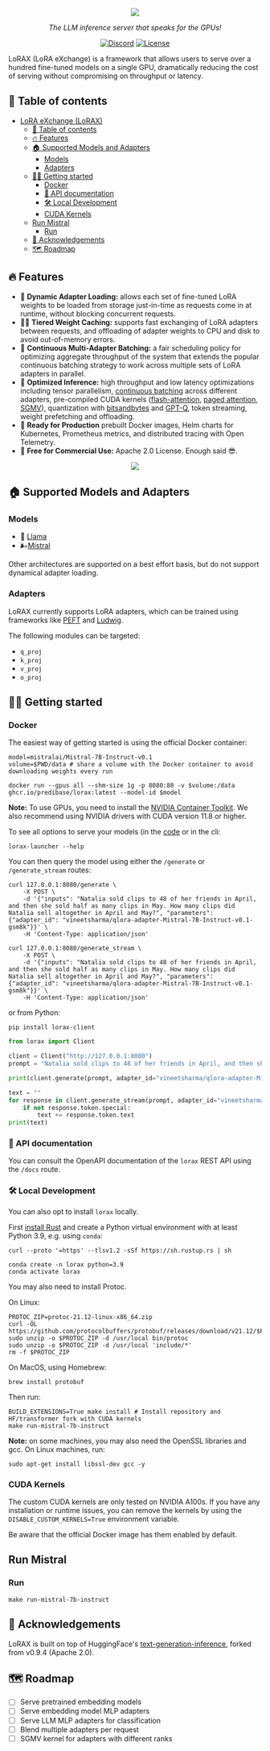 <p align="center">
  <a href="https://github.com/predibase/lorax">
    <img src="https://images.ctfassets.net/ft0odixqevnv/3cWNkdDkt08y0Tz7Sx8ZZQ/794ced27db7253025790c248595499ac/LoraxBlog-SocialCard.png?w=1104&h=585&q=100&fm=webp&bg=transparent">
  </a>
</p>

<div align="center">

_The LLM inference server that speaks for the GPUs!_

[![Discord](https://img.shields.io/discord/1174495433565945916)](https://discord.gg/zMFfDrWT)
[![License](https://img.shields.io/badge/License-Apache%202.0-blue.svg)](https://github.com/predibase/lorax/blob/master/LICENSE)

</div>

LoRAX (LoRA eXchange) is a framework that allows users to serve over a hundred fine-tuned models on a single GPU, dramatically reducing the cost of serving without compromising on throughput or latency.

## 📖 Table of contents

- [LoRA eXchange (LoRAX)](#lora-exchange-lorax)
  - [📖 Table of contents](#-table-of-contents)
  - [🔥 Features](#-features)
  - [🏠 Supported Models and Adapters](#-supported-models-and-adapters)
    - [Models](#models)
    - [Adapters](#adapters)
  - [🏃‍♂️ Getting started](#️-getting-started)
    - [Docker](#docker)
    - [📓 API documentation](#-api-documentation)
    - [🛠️ Local Development](#️-local-development)
    - [CUDA Kernels](#cuda-kernels)
  - [Run Mistral](#run-mistral)
    - [Run](#run)
  - [🙇 Acknowledgements](#-acknowledgements)
  - [🗺️ Roadmap](#️-roadmap)

## 🔥 Features

- 🚅 **Dynamic Adapter Loading:** allows each set of fine-tuned LoRA weights to be loaded from storage just-in-time as requests come in at runtime, without blocking concurrent requests.
- 🏋️‍♀️ **Tiered Weight Caching:** supports fast exchanging of LoRA adapters between requests, and offloading of adapter weights to CPU and disk to avoid out-of-memory errors.
- 🧁 **Continuous Multi-Adapter Batching:** a fair scheduling policy for optimizing aggregate throughput of the system that extends the popular continuous batching strategy to work across multiple sets of LoRA adapters in parallel.
- 👬 **Optimized Inference:**  high throughput and low latency optimizations including tensor parallelism, [continuous batching](https://github.com/predibase/lorax/tree/main/router) across different adapters, pre-compiled CUDA kernels ([flash-attention](https://arxiv.org/abs/2307.08691), [paged attention](https://arxiv.org/abs/2309.06180), [SGMV](https://arxiv.org/abs/2310.18547)), quantization with [bitsandbytes](https://github.com/TimDettmers/bitsandbytes) and [GPT-Q](https://arxiv.org/abs/2210.17323), token streaming, weight prefetching and offloading.
- 🚢  **Ready for Production** prebuilt Docker images, Helm charts for Kubernetes, Prometheus metrics, and distributed tracing with Open Telemetry.
- 🤯 **Free for Commercial Use:** Apache 2.0 License. Enough said 😎.


<p align="center">
  <img src="https://github.com/predibase/lorax/assets/29719151/f88aa16c-66de-45ad-ad40-01a7874ed8a9" />
</p>


## 🏠 Supported Models and Adapters

### Models

- 🦙 [Llama](https://huggingface.co/meta-llama)
- 🌬️[Mistral](https://huggingface.co/mistralai)

Other architectures are supported on a best effort basis, but do not support dynamical adapter loading.

### Adapters

LoRAX currently supports LoRA adapters, which can be trained using frameworks like [PEFT](https://github.com/huggingface/peft) and [Ludwig](https://ludwig.ai/).

The following modules can be targeted:

- `q_proj`
- `k_proj`
- `v_proj`
- `o_proj`

## 🏃‍♂️ Getting started

### Docker

The easiest way of getting started is using the official Docker container:

```shell
model=mistralai/Mistral-7B-Instruct-v0.1
volume=$PWD/data # share a volume with the Docker container to avoid downloading weights every run

docker run --gpus all --shm-size 1g -p 8080:80 -v $volume:/data ghcr.io/predibase/lorax:latest --model-id $model
```
**Note:** To use GPUs, you need to install the [NVIDIA Container Toolkit](https://docs.nvidia.com/datacenter/cloud-native/container-toolkit/install-guide.html). We also recommend using NVIDIA drivers with CUDA version 11.8 or higher.

To see all options to serve your models (in the [code](https://github.com/predibase/lorax/blob/main/launcher/src/main.rs) or in the cli:
```
lorax-launcher --help
```

You can then query the model using either the `/generate` or `/generate_stream` routes:

```shell
curl 127.0.0.1:8080/generate \
    -X POST \
    -d '{"inputs": "Natalia sold clips to 48 of her friends in April, and then she sold half as many clips in May. How many clips did Natalia sell altogether in April and May?", "parameters": {"adapter_id": "vineetsharma/qlora-adapter-Mistral-7B-Instruct-v0.1-gsm8k"}}' \
    -H 'Content-Type: application/json'
```

```shell
curl 127.0.0.1:8080/generate_stream \
    -X POST \
    -d '{"inputs": "Natalia sold clips to 48 of her friends in April, and then she sold half as many clips in May. How many clips did Natalia sell altogether in April and May?", "parameters": {"adapter_id": "vineetsharma/qlora-adapter-Mistral-7B-Instruct-v0.1-gsm8k"}}' \
    -H 'Content-Type: application/json'
```

or from Python:

```shell
pip install lorax-client
```

```python
from lorax import Client

client = Client("http://127.0.0.1:8080")
prompt = "Natalia sold clips to 48 of her friends in April, and then she sold half as many clips in May. How many clips did Natalia sell altogether in April and May?"

print(client.generate(prompt, adapter_id="vineetsharma/qlora-adapter-Mistral-7B-Instruct-v0.1-gsm8k").generated_text)

text = ""
for response in client.generate_stream(prompt, adapter_id="vineetsharma/qlora-adapter-Mistral-7B-Instruct-v0.1-gsm8k"):
    if not response.token.special:
        text += response.token.text
print(text)
```

### 📓 API documentation

You can consult the OpenAPI documentation of the `lorax` REST API using the `/docs` route.

### 🛠️ Local Development

You can also opt to install `lorax` locally.

First [install Rust](https://rustup.rs/) and create a Python virtual environment with at least
Python 3.9, e.g. using `conda`:

```shell
curl --proto '=https' --tlsv1.2 -sSf https://sh.rustup.rs | sh

conda create -n lorax python=3.9 
conda activate lorax
```

You may also need to install Protoc.

On Linux:

```shell
PROTOC_ZIP=protoc-21.12-linux-x86_64.zip
curl -OL https://github.com/protocolbuffers/protobuf/releases/download/v21.12/$PROTOC_ZIP
sudo unzip -o $PROTOC_ZIP -d /usr/local bin/protoc
sudo unzip -o $PROTOC_ZIP -d /usr/local 'include/*'
rm -f $PROTOC_ZIP
```

On MacOS, using Homebrew:

```shell
brew install protobuf
```

Then run:

```shell
BUILD_EXTENSIONS=True make install # Install repository and HF/transformer fork with CUDA kernels
make run-mistral-7b-instruct
```

**Note:** on some machines, you may also need the OpenSSL libraries and gcc. On Linux machines, run:

```shell
sudo apt-get install libssl-dev gcc -y
```

### CUDA Kernels

The custom CUDA kernels are only tested on NVIDIA A100s. If you have any installation or runtime issues, you can remove 
the kernels by using the `DISABLE_CUSTOM_KERNELS=True` environment variable.

Be aware that the official Docker image has them enabled by default.

## Run Mistral

### Run

```shell
make run-mistral-7b-instruct
```

## 🙇 Acknowledgements

LoRAX is built on top of HuggingFace's [text-generation-inference](https://github.com/huggingface/text-generation-inference), forked from v0.9.4 (Apache 2.0).

## 🗺️ Roadmap

- [ ] Serve pretrained embedding models
- [ ] Serve embedding model MLP adapters
- [ ] Serve LLM MLP adapters for classification
- [ ] Blend multiple adapters per request
- [ ] SGMV kernel for adapters with different ranks
